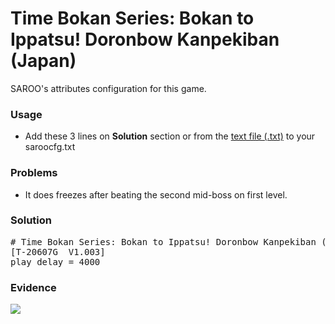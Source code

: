 # Time Bokan Series: Bokan to Ippatsu! Doronbow Kanpekiban (Japan)

SAROO's attributes configuration for this game.

### Usage

- Add these 3 lines on **Solution** section or from the [text file (.txt)](./config.txt) to your saroocfg.txt

### Problems

- It does freezes after beating the second mid-boss on first level.

### Solution

<pre># Time Bokan Series: Bokan to Ippatsu! Doronbow Kanpekiban (Japan)
[T-20607G  V1.003]
play_delay = 4000</pre>

### Evidence

[![](https://img.youtube.com/vi/1NNZFPtxaRI/0.jpg)](https://youtu.be/1NNZFPtxaRI)
